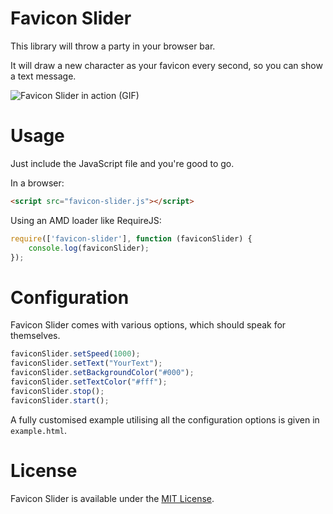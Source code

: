 # Favicon Slider

This library will throw a party in your browser bar. 

It will draw a new character as your favicon every second, so you can show a text message.

![Favicon Slider in action (GIF)](http://g.recordit.co/fKsPkebAXh.gif)

Usage
======

Just include the JavaScript file and you're good to go.

In a browser:
```html
<script src="favicon-slider.js"></script>
```

Using an AMD loader like RequireJS:
```js
require(['favicon-slider'], function (faviconSlider) {
	console.log(faviconSlider);
});
```

Configuration
=============

Favicon Slider comes with various options, which should speak for themselves.

```js
faviconSlider.setSpeed(1000);
faviconSlider.setText("YourText");
faviconSlider.setBackgroundColor("#000");
faviconSlider.setTextColor("#fff");
faviconSlider.stop();
faviconSlider.start();
```

A fully customised example utilising all the configuration options is given in `example.html`.

License
========

Favicon Slider is available under the [MIT License](http://opensource.org/licenses/MIT).


